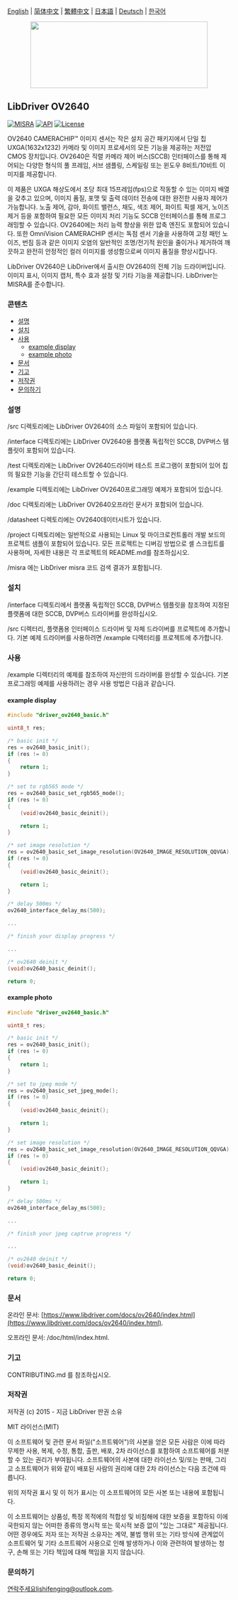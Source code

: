 [English](/README.md) | [ 简体中文](/README_zh-Hans.md) | [繁體中文](/README_zh-Hant.md) | [日本語](/README_ja.md) | [Deutsch](/README_de.md) | [한국어](/README_ko.md)

<div align=center>
<img src="/doc/image/logo.svg" width="400" height="150"/>
</div>

## LibDriver OV2640

[![MISRA](https://img.shields.io/badge/misra-compliant-brightgreen.svg)](/misra/README.md) [![API](https://img.shields.io/badge/api-reference-blue.svg)](https://www.libdriver.com/docs/ov2640/index.html) [![License](https://img.shields.io/badge/license-MIT-brightgreen.svg)](/LICENSE)

OV2640 CAMERACHIP™ 이미지 센서는 작은 설치 공간 패키지에서 단일 칩 UXGA(1632x1232) 카메라 및 이미지 프로세서의 모든 기능을 제공하는 저전압 CMOS 장치입니다. OV2640은 직렬 카메라 제어 버스(SCCB) 인터페이스를 통해 제어되는 다양한 형식의 풀 프레임, 서브 샘플링, 스케일링 또는 윈도우 8비트/10비트 이미지를 제공합니다.

이 제품은 UXGA 해상도에서 초당 최대 15프레임(fps)으로 작동할 수 있는 이미지 배열을 갖추고 있으며, 이미지 품질, 포맷 및 출력 데이터 전송에 대한 완전한 사용자 제어가 가능합니다. 노출 제어, 감마, 화이트 밸런스, 채도, 색조 제어, 화이트 픽셀 제거, 노이즈 제거 등을 포함하여 필요한 모든 이미지 처리 기능도 SCCB 인터페이스를 통해 프로그래밍할 수 있습니다. OV2640에는 처리 능력 향상을 위한 압축 엔진도 포함되어 있습니다. 또한 OmniVision CAMERACHIP 센서는 독점 센서 기술을 사용하여 고정 패턴 노이즈, 번짐 등과 같은 이미지 오염의 일반적인 조명/전기적 원인을 줄이거나 제거하여 깨끗하고 완전히 안정적인 컬러 이미지를 생성함으로써 이미지 품질을 향상시킵니다.

LibDriver OV2640은 LibDriver에서 출시한 OV2640의 전체 기능 드라이버입니다. 이미지 표시, 이미지 캡처, 특수 효과 설정 및 기타 기능을 제공합니다. LibDriver는 MISRA를 준수합니다.

### 콘텐츠

  - [설명](#설명)
  - [설치](#설치)
  - [사용](#사용)
    - [example display](#example-display)
    - [example photo](#example-photo)
  - [문서](#문서)
  - [기고](#기고)
  - [저작권](#저작권)
  - [문의하기](#문의하기)

### 설명

/src 디렉토리에는 LibDriver OV2640의 소스 파일이 포함되어 있습니다.

/interface 디렉토리에는 LibDriver OV2640용 플랫폼 독립적인 SCCB, DVP버스 템플릿이 포함되어 있습니다.

/test 디렉토리에는 LibDriver OV2640드라이버 테스트 프로그램이 포함되어 있어 칩의 필요한 기능을 간단히 테스트할 수 있습니다.

/example 디렉토리에는 LibDriver OV2640프로그래밍 예제가 포함되어 있습니다.

/doc 디렉토리에는 LibDriver OV2640오프라인 문서가 포함되어 있습니다.

/datasheet 디렉토리에는 OV2640데이터시트가 있습니다.

/project 디렉토리에는 일반적으로 사용되는 Linux 및 마이크로컨트롤러 개발 보드의 프로젝트 샘플이 포함되어 있습니다. 모든 프로젝트는 디버깅 방법으로 셸 스크립트를 사용하며, 자세한 내용은 각 프로젝트의 README.md를 참조하십시오.

/misra 에는 LibDriver misra 코드 검색 결과가 포함됩니다.

### 설치

/interface 디렉토리에서 플랫폼 독립적인 SCCB, DVP버스 템플릿을 참조하여 지정된 플랫폼에 대한 SCCB, DVP버스 드라이버를 완성하십시오.

/src 디렉터리, 플랫폼용 인터페이스 드라이버 및 자체 드라이버를 프로젝트에 추가합니다. 기본 예제 드라이버를 사용하려면 /example 디렉터리를 프로젝트에 추가합니다.

### 사용

/example 디렉터리의 예제를 참조하여 자신만의 드라이버를 완성할 수 있습니다. 기본 프로그래밍 예제를 사용하려는 경우 사용 방법은 다음과 같습니다.

#### example display

```C
#include "driver_ov2640_basic.h"

uint8_t res;

/* basic init */
res = ov2640_basic_init();
if (res != 0)
{
    return 1;
}

/* set to rgb565 mode */
res = ov2640_basic_set_rgb565_mode();
if (res != 0)
{
    (void)ov2640_basic_deinit();

    return 1;
}

/* set image resolution */
res = ov2640_basic_set_image_resolution(OV2640_IMAGE_RESOLUTION_QQVGA);
if (res != 0)
{
    (void)ov2640_basic_deinit();

    return 1;
}

/* delay 500ms */
ov2640_interface_delay_ms(500);

...

/* finish your display progress */    

...

/* ov2640 deinit */
(void)ov2640_basic_deinit();

return 0;
```

#### example photo

```C
#include "driver_ov2640_basic.h"

uint8_t res;

/* basic init */
res = ov2640_basic_init();
if (res != 0)
{
    return 1;
}

/* set to jpeg mode */
res = ov2640_basic_set_jpeg_mode();
if (res != 0)
{
    (void)ov2640_basic_deinit();

    return 1;
}

/* set image resolution */
res = ov2640_basic_set_image_resolution(OV2640_IMAGE_RESOLUTION_QQVGA);
if (res != 0)
{
    (void)ov2640_basic_deinit();

    return 1;
}

/* delay 500ms */
ov2640_interface_delay_ms(500);

...

/* finish your jpeg captrue progress */    

...

/* ov2640 deinit */
(void)ov2640_basic_deinit();

return 0;
```

### 문서

온라인 문서: [https://www.libdriver.com/docs/ov2640/index.html](https://www.libdriver.com/docs/ov2640/index.html).

오프라인 문서: /doc/html/index.html.

### 기고

CONTRIBUTING.md 를 참조하십시오.

### 저작권

저작권 (c) 2015 - 지금 LibDriver 판권 소유

MIT 라이선스(MIT)

이 소프트웨어 및 관련 문서 파일("소프트웨어")의 사본을 얻은 모든 사람은 이에 따라 무제한 사용, 복제, 수정, 통합, 출판, 배포, 2차 라이선스를 포함하여 소프트웨어를 처분할 수 있는 권리가 부여됩니다. 소프트웨어의 사본에 대한 라이선스 및/또는 판매, 그리고 소프트웨어가 위와 같이 배포된 사람의 권리에 대한 2차 라이선스는 다음 조건에 따릅니다.

위의 저작권 표시 및 이 허가 표시는 이 소프트웨어의 모든 사본 또는 내용에 포함됩니다.

이 소프트웨어는 상품성, 특정 목적에의 적합성 및 비침해에 대한 보증을 포함하되 이에 국한되지 않는 어떠한 종류의 명시적 또는 묵시적 보증 없이 "있는 그대로" 제공됩니다. 어떤 경우에도 저자 또는 저작권 소유자는 계약, 불법 행위 또는 기타 방식에 관계없이 소프트웨어 및 기타 소프트웨어 사용으로 인해 발생하거나 이와 관련하여 발생하는 청구, 손해 또는 기타 책임에 대해 책임을 지지 않습니다.

### 문의하기

연락주세요lishifenging@outlook.com.